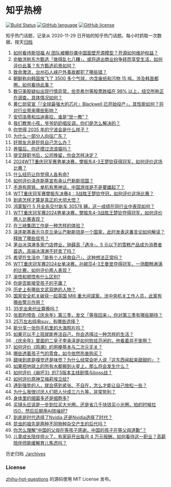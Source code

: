 # 知乎热榜
[![Build Status](https://github.com/ToWeLong/zhihu-hot-questions/workflows/CI/badge.svg)](https://github.com/ToWeLong/zhihu-hot-questions/actions)
[![GitHub language](https://img.shields.io/badge/language-golang-orange.svg)](https://golang.org/)
[![GitHub license](https://img.shields.io/github/license/ToWeLong/zhihu-hot-questions)](https://github.com/ToWeLong/zhihu-hot-questions/blob/main/LICENSE)

知乎热门话题，记录从 2020-11-29 日开始的知乎热门话题。每小时抓取一次数据，按天[归档](./archives)

<!-- BEGIN -->

1. [如何看待斯坦福 AI 团队被曝抄袭中国面壁开源模型？开源如何维护权益？](https://www.zhihu.com/question/657971226)
1. [俞敏洪称东方甄选「做得乱七八糟」，或将退出商业纷争转而享受生活，如何评价此事？东方甄选前景如何？](https://www.zhihu.com/question/657983755)
1. [致命激流，台州石人峡户外事故都犯了哪些错？](https://www.zhihu.com/question/657965756)
1. [朝鲜称向韩国放飞了 3500 多个气球，内含废纸和污物 15 吨，涉及韩首都圈，如何看待此事？](https://www.zhihu.com/question/657958912)
1. [数只美股疑似出现行情异常，伯克希尔等股票跌幅在 98% 以上，纽交所称正在调查，具体情况如何？](https://www.zhihu.com/question/658007583)
1. [黄仁勋官宣「『全球最强大的芯片』Blackwell 已开始投产」，其性能如何？将对行业带来哪些影响？](https://www.zhihu.com/question/657981844)
1. [安切洛蒂和瓜迪奥拉，谁是“世一教”？](https://www.zhihu.com/question/657964494)
1. [我们教育小孩，爷爷奶奶唱反调，你们是怎么解决的？](https://www.zhihu.com/question/657891668)
1. [你觉得 2035 年的宁波会是什么样子？](https://www.zhihu.com/question/657957981)
1. [为什么一部分人向往广东？](https://www.zhihu.com/question/399248934)
1. [好朋友总是贬低自己怎么办？](https://www.zhihu.com/question/654797744)
1. [养猫后，你还摸过流浪猫吗？](https://www.zhihu.com/question/653840798)
1. [提交辞职书后，公司挽留，你会怎样决定？](https://www.zhihu.com/question/656998851)
1. [2024WTT重庆冠军赛男单决赛，樊振东4-3王楚钦获得冠军，如何评价这场比赛？](https://www.zhihu.com/question/658004874)
1. [什么经历让你觉得人各有命?](https://www.zhihu.com/question/657312747)
1. [如何评价泽连斯基宣布承认巴勒斯坦国？](https://www.zhihu.com/question/657957157)
1. [手游有原铁，单机有黑神话，中国游戏是不是要雄起了？](https://www.zhihu.com/question/657940746)
1. [WTT重庆冠军赛樊振东决赛4：3战胜王楚钦夺冠，如何评价这场比赛？](https://www.zhihu.com/question/658005082)
1. [到底怎样才算是真正的大彻大悟？](https://www.zhihu.com/question/651816394)
1. [鸿蒙智行 5 月全系交付新车 30578 辆，这一成绩在同行业中表现如何？](https://www.zhihu.com/question/657891900)
1. [WTT重庆冠军赛2024男单决赛，樊振东4-3战胜王楚钦夺得冠军，如何评价两人比赛表现？](https://www.zhihu.com/question/658004510)
1. [在三峡集团工作是一种怎样的体验？](https://www.zhihu.com/question/56197518)
1. [泽连斯基表示乌克兰承认巴勒斯坦是一个国家，此时发表这番言论如何解读？释放了哪些信号？](https://www.zhihu.com/question/657957824)
1. [茅台冰淇淋多家门店停业，钟薛高「遇冷」，5 元以下的雪糕产品成为消费者首选，高端冰淇淋不好卖了吗？](https://www.zhihu.com/question/657918800)
1. [希望在生活中「能有个人拯救自己」，这种想法正常吗？](https://www.zhihu.com/question/657597001)
1. [WTT重庆冠军赛2024女单决赛，孙颖莎4-3王曼昱夺得冠军，一场酣畅淋漓的比赛，如何评价两人表现？](https://www.zhihu.com/question/658000605)
1. [渐悟和顿悟有什么区别?](https://www.zhihu.com/question/657592288)
1. [你是否能接受孩子的平庸？](https://www.zhihu.com/question/652480711)
1. [历史上有哪些文武双绝的人物？](https://www.zhihu.com/question/656783201)
1. [国家安全机关破获一起英国 MI6 重大间谍案，涉中央机关工作人员，此案有哪些警示作用？](https://www.zhihu.com/question/657954089)
1. [35岁出来创业算晚吗？](https://www.zhihu.com/question/656959828)
1. [张若昀预告《庆余年》第三季，发文「等我回来」，你对第三季有哪些期待？](https://www.zhihu.com/question/657951084)
1. [25万左右纯电suv，有哪些选择？](https://www.zhihu.com/question/657307118)
1. [能分享一张你手机里的大海照片吗？](https://www.zhihu.com/question/649732527)
1. [如果可以不上班就能养活自己，你会选择过一种怎样的生活？](https://www.zhihu.com/question/657535065)
1. [《庆余年》里面的二皇子李承泽是如何败给范闲的，他看着并不笨啊？](https://www.zhihu.com/question/656855938)
1. [如何评价《鸣潮》的用梗基本与二次元无关？](https://www.zhihu.com/question/657224886)
1. [哪些透着孩子气的零食，如今依然热衷购买？](https://www.zhihu.com/question/657259251)
1. [甜味到底是嗅觉还是味觉？为什么经常会听人说「这东西闻起来甜甜的」？](https://www.zhihu.com/question/657329834)
1. [如果把地球上的所有水都搬到火星上，那么将会发生什么？](https://www.zhihu.com/question/655969127)
1. [如何评价《崩坏3》的7.5版本主线剧情与boss战？](https://www.zhihu.com/question/657694242)
1. [如何评价原神艾梅莉埃立绘?](https://www.zhihu.com/question/657993686)
1. [遇到强势的人，就会感到紧张、不自在，怎么才能让自己放松一些？](https://www.zhihu.com/question/657659407)
1. [为什么我很讨厌人们把人分成三六九等，非常势利？](https://www.zhihu.com/question/652757379)
1. [身体里的细菌多还是细胞多?](https://www.zhihu.com/question/655770905)
1. [买镜头应该是一步到位买大光圈，还是省几千块钱买小光圈，拍的时候拉ISO，然后后期用AI除噪好?](https://www.zhihu.com/question/657170900)
1. [到底是时代选择了Nvidia,还是Nvidia选择了时代？](https://www.zhihu.com/question/657934455)
1. [昆虫的祖先是两种不同物种杂交产生的后代吗？](https://www.zhihu.com/question/656601151)
1. [你怎么理解“中国的父母在等孩子感谢，中国的孩子在等父母道歉”？](https://www.zhihu.com/question/546309720)
1. [儿童成长陪伴师火了，有家庭开出每月 4 万元报酬，如何看待这一职业？高薪陪伴师能缓解育儿焦虑吗？](https://www.zhihu.com/question/657962710)

<!-- END -->

历史归档 [./archives](./archives)


### License
[zhihu-hot-questions](https://github.com/towelong/zhihu-hot-questions) 的源码使用 MIT License 发布。